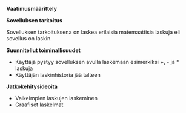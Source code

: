 **Vaatimusmäärittely**

**Sovelluksen tarkoitus**

Sovelluksen tarkoituksena on laskea erilaisia matemaattisia laskuja eli sovellus on laskin.

**Suunnitellut toiminallisuudet**

- Käyttäjä pystyy sovelluksen avulla laskemaan esimerkiksi +, - ja * laskuja
- Käyttäjän laskinhistoria jää talteen

**Jatkokehitysideoita**
- Vaikeimpien laskujen laskeminen
- Graafiset laskelmat
